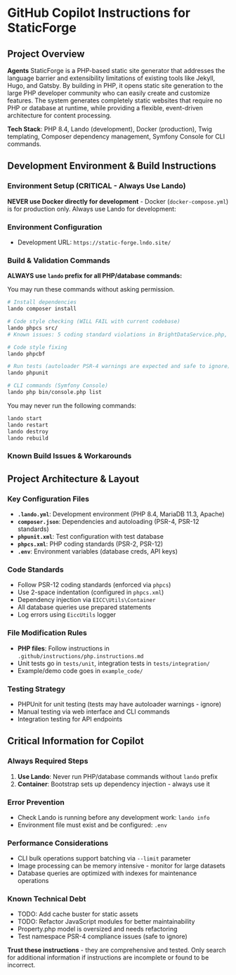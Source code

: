 # GitHub Copilot Instructions for StaticForge

## Project Overview

**Agents** StaticForge is a PHP-based static site generator that addresses the language barrier and extensibility limitations of existing tools like Jekyll, Hugo, and Gatsby. By building in PHP, it opens static site generation to the large PHP developer community who can easily create and customize features. The system generates completely static websites that require no PHP or database at runtime, while providing a flexible, event-driven architecture for content processing.

**Tech Stack**: PHP 8.4, Lando (development), Docker (production), Twig templating, Composer dependency management, Symfony Console for CLI commands.

## Development Environment & Build Instructions

### Environment Setup (CRITICAL - Always Use Lando)
**NEVER use Docker directly for development** - Docker (`docker-compose.yml`) is for production only. Always use Lando for development:


### Environment Configuration
- Development URL: `https://static-forge.lndo.site/`

### Build & Validation Commands

**ALWAYS use `lando` prefix for all PHP/database commands:**

You may run these commands without asking permission.

```bash
# Install dependencies
lando composer install

# Code style checking (WILL FAIL with current codebase)
lando phpcs src/
# Known issues: 5 coding standard violations in BrightDataService.php, EmailProcessingService.php, GoogleMapsService.php, Property.php, PageController.php

# Code style fixing
lando phpcbf

# Run tests (autoloader PSR-4 warnings are expected and safe to ignore)
lando phpunit

# CLI commands (Symfony Console)
lando php bin/console.php list
```


You may never run the following commands:
```bash
lando start
lando restart
lando destroy
lando rebuild
```



### Known Build Issues & Workarounds

## Project Architecture & Layout


### Key Configuration Files
- **`.lando.yml`**: Development environment (PHP 8.4, MariaDB 11.3, Apache)
- **`composer.json`**: Dependencies and autoloading (PSR-4, PSR-12 standards)
- **`phpunit.xml`**: Test configuration with test database
- **`phpcs.xml`**: PHP coding standards (PSR-2, PSR-12)
- **`.env`**: Environment variables (database creds, API keys)


### Code Standards
- Follow PSR-12 coding standards (enforced via `phpcs`)
- Use 2-space indentation (configured in `phpcs.xml`)
- Dependency injection via `EICC\Utils\Container`
- All database queries use prepared statements
- Log errors using `EiccUtils` logger


### File Modification Rules
- **PHP files**: Follow instructions in `.github/instructions/php.instructions.md`
- Unit tests go in `tests/unit`, integration tests in `tests/integration/`
- Example/demo code goes in `example_code/`


### Testing Strategy
- PHPUnit for unit testing (tests may have autoloader warnings - ignore)
- Manual testing via web interface and CLI commands
- Integration testing for API endpoints

## Critical Information for Copilot

### Always Required Steps
1. **Use Lando**: Never run PHP/database commands without `lando` prefix
4. **Container**: Bootstrap sets up dependency injection - always use it

### Error Prevention
- Check Lando is running before any development work: `lando info`
- Environment file must exist and be configured: `.env`

### Performance Considerations
- CLI bulk operations support batching via `--limit` parameter
- Image processing can be memory intensive - monitor for large datasets
- Database queries are optimized with indexes for maintenance operations

### Known Technical Debt
- TODO: Add cache buster for static assets
- TODO: Refactor JavaScript modules for better maintainability
- Property.php model is oversized and needs refactoring
- Test namespace PSR-4 compliance issues (safe to ignore)

**Trust these instructions** - they are comprehensive and tested. Only search for additional information if instructions are incomplete or found to be incorrect.
